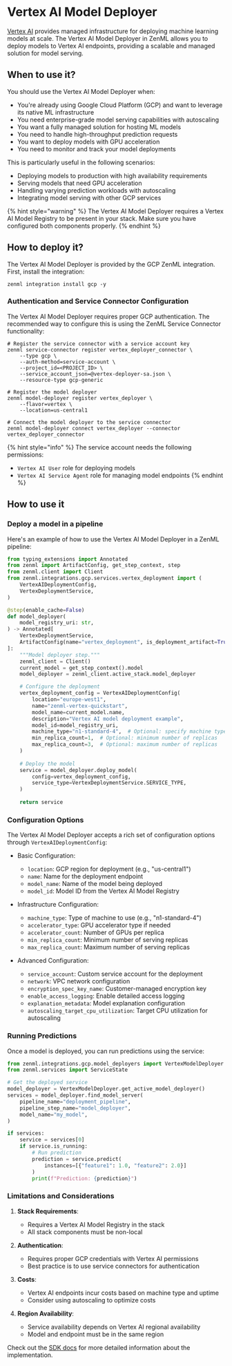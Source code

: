 # Vertex AI Model Deployer

[Vertex AI](https://cloud.google.com/vertex-ai) provides managed infrastructure for deploying machine learning models at scale. The Vertex AI Model Deployer in ZenML allows you to deploy models to Vertex AI endpoints, providing a scalable and managed solution for model serving.

## When to use it?

You should use the Vertex AI Model Deployer when:

* You're already using Google Cloud Platform (GCP) and want to leverage its native ML infrastructure
* You need enterprise-grade model serving capabilities with autoscaling
* You want a fully managed solution for hosting ML models
* You need to handle high-throughput prediction requests
* You want to deploy models with GPU acceleration
* You need to monitor and track your model deployments

This is particularly useful in the following scenarios:
* Deploying models to production with high availability requirements
* Serving models that need GPU acceleration
* Handling varying prediction workloads with autoscaling
* Integrating model serving with other GCP services

{% hint style="warning" %}
The Vertex AI Model Deployer requires a Vertex AI Model Registry to be present in your stack. Make sure you have configured both components properly.
{% endhint %}

## How to deploy it?

The Vertex AI Model Deployer is provided by the GCP ZenML integration. First, install the integration:

```shell
zenml integration install gcp -y
```

### Authentication and Service Connector Configuration

The Vertex AI Model Deployer requires proper GCP authentication. The recommended way to configure this is using the ZenML Service Connector functionality:

```shell
# Register the service connector with a service account key
zenml service-connector register vertex_deployer_connector \
    --type gcp \
    --auth-method=service-account \
    --project_id=<PROJECT_ID> \
    --service_account_json=@vertex-deployer-sa.json \
    --resource-type gcp-generic

# Register the model deployer
zenml model-deployer register vertex_deployer \
    --flavor=vertex \
    --location=us-central1

# Connect the model deployer to the service connector
zenml model-deployer connect vertex_deployer --connector vertex_deployer_connector
```

{% hint style="info" %}
The service account needs the following permissions:
- `Vertex AI User` role for deploying models
- `Vertex AI Service Agent` role for managing model endpoints
{% endhint %}

## How to use it

### Deploy a model in a pipeline

Here's an example of how to use the Vertex AI Model Deployer in a ZenML pipeline:

```python
from typing_extensions import Annotated
from zenml import ArtifactConfig, get_step_context, step
from zenml.client import Client
from zenml.integrations.gcp.services.vertex_deployment import (
    VertexAIDeploymentConfig,
    VertexDeploymentService,
)

@step(enable_cache=False)
def model_deployer(
    model_registry_uri: str,
) -> Annotated[
    VertexDeploymentService, 
    ArtifactConfig(name="vertex_deployment", is_deployment_artifact=True)
]:
    """Model deployer step."""
    zenml_client = Client()
    current_model = get_step_context().model
    model_deployer = zenml_client.active_stack.model_deployer

    # Configure the deployment
    vertex_deployment_config = VertexAIDeploymentConfig(
        location="europe-west1",
        name="zenml-vertex-quickstart",
        model_name=current_model.name,
        description="Vertex AI model deployment example",
        model_id=model_registry_uri,
        machine_type="n1-standard-4",  # Optional: specify machine type
        min_replica_count=1,  # Optional: minimum number of replicas
        max_replica_count=3,  # Optional: maximum number of replicas
    )
    
    # Deploy the model
    service = model_deployer.deploy_model(
        config=vertex_deployment_config,
        service_type=VertexDeploymentService.SERVICE_TYPE,
    )
    
    return service
```

### Configuration Options

The Vertex AI Model Deployer accepts a rich set of configuration options through `VertexAIDeploymentConfig`:

* Basic Configuration:
  * `location`: GCP region for deployment (e.g., "us-central1")
  * `name`: Name for the deployment endpoint
  * `model_name`: Name of the model being deployed
  * `model_id`: Model ID from the Vertex AI Model Registry

* Infrastructure Configuration:
  * `machine_type`: Type of machine to use (e.g., "n1-standard-4")
  * `accelerator_type`: GPU accelerator type if needed
  * `accelerator_count`: Number of GPUs per replica
  * `min_replica_count`: Minimum number of serving replicas
  * `max_replica_count`: Maximum number of serving replicas

* Advanced Configuration:
  * `service_account`: Custom service account for the deployment
  * `network`: VPC network configuration
  * `encryption_spec_key_name`: Customer-managed encryption key
  * `enable_access_logging`: Enable detailed access logging
  * `explanation_metadata`: Model explanation configuration
  * `autoscaling_target_cpu_utilization`: Target CPU utilization for autoscaling

### Running Predictions

Once a model is deployed, you can run predictions using the service:

```python
from zenml.integrations.gcp.model_deployers import VertexModelDeployer
from zenml.services import ServiceState

# Get the deployed service
model_deployer = VertexModelDeployer.get_active_model_deployer()
services = model_deployer.find_model_server(
    pipeline_name="deployment_pipeline",
    pipeline_step_name="model_deployer",
    model_name="my_model",
)

if services:
    service = services[0]
    if service.is_running:
        # Run prediction
        prediction = service.predict(
            instances=[{"feature1": 1.0, "feature2": 2.0}]
        )
        print(f"Prediction: {prediction}")
```

### Limitations and Considerations

1. **Stack Requirements**: 
   - Requires a Vertex AI Model Registry in the stack
   - All stack components must be non-local

2. **Authentication**: 
   - Requires proper GCP credentials with Vertex AI permissions
   - Best practice is to use service connectors for authentication

3. **Costs**: 
   - Vertex AI endpoints incur costs based on machine type and uptime
   - Consider using autoscaling to optimize costs

4. **Region Availability**:
   - Service availability depends on Vertex AI regional availability
   - Model and endpoint must be in the same region

Check out the [SDK docs](https://sdkdocs.zenml.io) for more detailed information about the implementation.